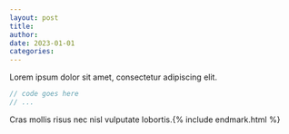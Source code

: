 ```yaml
---
layout: post
title: 
author: 
date: 2023-01-01
categories: 
---
```


<span class="lead">Lorem ipsum dolor sit amet</span>, consectetur adipiscing elit.

~~~ javascript
// code goes here
// ...
~~~

Cras mollis risus nec nisl vulputate lobortis.{% include endmark.html %}

